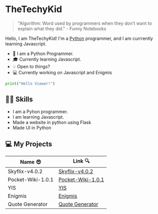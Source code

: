 # TheTechyKid
> "Algorithm: Word used by programmers when they don’t want to explain what they did." - Funny Notebooks

Hello, I am TheTechyKid! I'm a [Python](https://en.wikipedia.org/wiki/Python_(programming_language)) programmer, and I am currrently learning Javascript.

* 📖 I am a Python Programmer.
* 🎓 Currently learning Javascript.
* 💡 Open to things?
* 💻 Currently working on Javascript and Enigmis

``` python
print("Hello Viewer!")
```

## 🤹‍♂️ Skills
- I am a Pyhon programmer.
- I am learning Javascript.
- Made a website in python using Flask
- Made UI in Python

## 💻 My Projects

| Name 😎 | Link 🔍 |
| -------- | -------- |
| Skyflix-v4.0.2 | [Skyflix-v4.0.2](https://github.com/TheTechyKid/Skyflix-v4.0.2) |
| Pocket-Wiki-1.0.1 | [Pocket-Wiki-1.0.1](https://github.com/TheTechyKid/Pocket-Wiki-1.0.1) |
| YIS | [YIS](https://github.com/TheTechyKid/YIS) |
| Enigmis | [Enigmis](https://github.com/TheTechyKid/Enigmis) |
| Quote Generator | [Quote Generator](https://github.com/TheTechyKid/Quote-Generator) |
